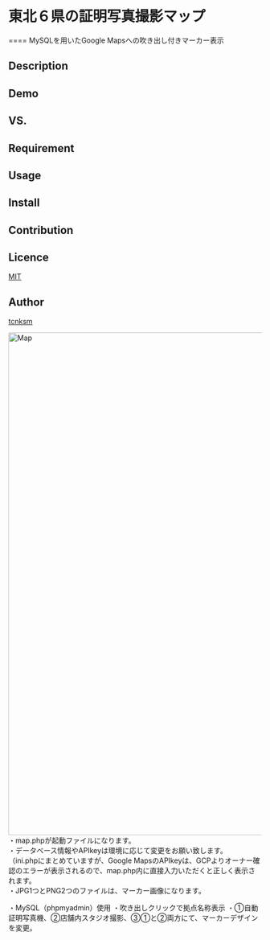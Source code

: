 # 東北６県の証明写真撮影マップ
====
MySQLを用いたGoogle Mapsへの吹き出し付きマーカー表示

## Description

## Demo

## VS. 

## Requirement

## Usage

## Install

## Contribution

## Licence

[MIT](https://github.com/tcnksm/tool/blob/master/LICENCE)

## Author

[tcnksm](https://github.com/tcnksm)


<img width="1000" alt="Map" src="https://user-images.githubusercontent.com/55599388/76425032-6835a800-63ec-11ea-8e4e-47afdd2af818.png"><br>
・map.phpが起動ファイルになります。<br>
・データベース情報やAPIkeyは環境に応じて変更をお願い致します。<br>
（ini.phpにまとめていますが、Google MapsのAPIkeyは、GCPよりオーナー確認のエラーが表示されるので、map.php内に直接入力いただくと正しく表示されます。<br>
・JPG1つとPNG2つのファイルは、マーカー画像になります。

・MySQL（phpmyadmin）使用
・吹き出しクリックで拠点名称表示
・①自動証明写真機、②店舗内スタジオ撮影、③①と②両方にて、マーカーデザインを変更。
